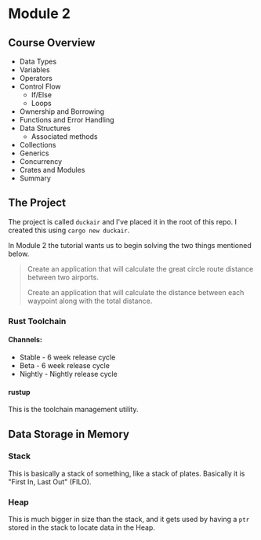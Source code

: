 # Module 2

## Course Overview

- Data Types
- Variables
- Operators
- Control Flow
  - If/Else
  - Loops
- Ownership and Borrowing
- Functions and Error Handling
- Data Structures
  - Associated methods
- Collections
- Generics
- Concurrency
- Crates and Modules
- Summary

## The Project

The project is called `duckair` and I've placed it in the root of this repo. I created this using `cargo new duckair`.

In Module 2 the tutorial wants us to begin solving the two things mentioned below.

> Create an application that will calculate the great circle route distance between two airports.
>
> Create an application that will calculate the distance between each waypoint along with the total distance.

### Rust Toolchain

#### Channels:

- Stable - 6 week release cycle
- Beta - 6 week release cycle
- Nightly - Nightly release cycle

#### rustup

This is the toolchain management utility.

## Data Storage in Memory

### Stack
This is basically a stack of something, like a stack of plates.
Basically it is "First In, Last Out" (FILO).

### Heap
This is much bigger in size than the stack, and it gets used by having a `ptr` stored in the stack to locate data in the Heap.
